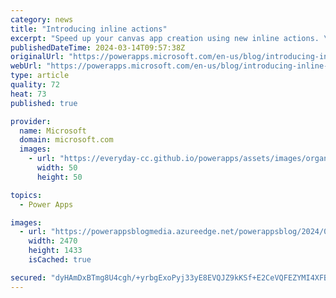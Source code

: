 ```yaml
---
category: news
title: "Introducing inline actions"
excerpt: "Speed up your canvas app creation using new inline actions. \n"
publishedDateTime: 2024-03-14T09:57:38Z
originalUrl: "https://powerapps.microsoft.com/en-us/blog/introducing-inline-actions/"
webUrl: "https://powerapps.microsoft.com/en-us/blog/introducing-inline-actions/"
type: article
quality: 72
heat: 73
published: true

provider:
  name: Microsoft
  domain: microsoft.com
  images:
    - url: "https://everyday-cc.github.io/powerapps/assets/images/organizations/microsoft.com-50x50.jpg"
      width: 50
      height: 50

topics:
  - Power Apps

images:
  - url: "https://powerappsblogmedia.azureedge.net/powerappsblog/2024/03/InlineActionBarMinBlog.gif"
    width: 2470
    height: 1433
    isCached: true

secured: "dyHAmDxBTmg8U4cgh/+yrbgExoPyj33yE8EVQJZ9kKSf+E2CeVQFEZYMI4XFBRphTEVxWpy/FWhsnrXg3j1CadhnVRzL4iK/ennL/e9jLYyrKB7c7wMnVrpQ878y8O9sIO36AP/IwODDbPRXVEF0/MHlpWjguxoeEib6PBiMIQhBDnOBwCJhwv42IGYENwbTbYnZMLMxvtG7T0tleaip0Klgjmk5oor53P6zZ+PgjDpptBMQenIjLOjoNcm0RAiGnOesnQcAP8u2pUhE7NesgQ78Pz4LHiOaUrohUi2xBmVIxj1RdTvogaiKw+Z3J5MaT9+e73cJXHuaMtSS6EsoFclEXrlDFpA/6mKHmgtofqM=;aAMjycOnBbYYX+ODlXoeNg=="
---
```


